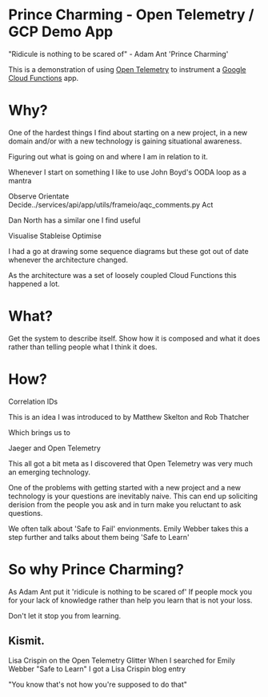 # Prince Charming - Open Telemetry / GCP Demo App

"Ridicule is nothing to be scared of" - Adam Ant 'Prince Charming'

This is a demonstration of using [Open Telemetry](https://opentelemetry.io/)
to instrument a [Google Cloud Functions](https://cloud.google.com/functions)
app.

# Why?

One of the hardest things I find about starting on a new project, in a new domain
and/or with a new technology is gaining situational awareness.

Figuring out what is going on and where I am in relation to it.

Whenever I start on something I like to use John Boyd's OODA loop as a mantra

Observe
Orientate
Decide../services/api/app/utils/frameio/aqc_comments.py
Act

Dan North has a similar one I find useful

Visualise
Stableise
Optimise 

I had a go at drawing some sequence diagrams but these got out of date
whenever the architecture changed.

As the architecture was a set of loosely coupled Cloud Functions this
happened a lot.

# What?

Get the system to describe itself. Show how it is composed and what it does
rather than telling people what I think it does. 

# How?

Correlation IDs

This is an idea I was introduced to by Matthew Skelton and Rob Thatcher

Which brings us to

Jaeger and Open Telemetry

This all got a bit meta as I discovered that Open Telemetry was very much
an emerging technology.

One of the problems with getting started with a new project and a
new technology is your questions are inevitably naive.  This can end up 
soliciting derision from the people you ask and in turn make
you reluctant to ask questions.

We often talk about 'Safe to Fail' envionments.
Emily Webber takes this a step further and talks about them being 'Safe to Learn'

# So why Prince Charming?

As Adam Ant put it 'ridicule is nothing to be scared of' If people mock you
for your lack of knowledge rather than help you learn that is not your loss.

Don't let it stop you from learning.

## Kismit.

Lisa Crispin on the Open Telemetry Glitter
When I searched for Emily Webber "Safe to Learn" I got a Lisa Crispin blog entry

"You know that's not how you're supposed to do that"
